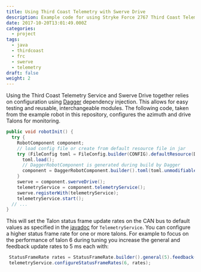```yaml
---
title: Using Third Coast Telemetry with Swerve Drive
description: Example code for using Stryke Force 2767 Third Coast Telemetry with a Swerve drive.
date: 2017-10-20T13:01:49.000Z
categories:
  - project
tags:
  - java
  - thirdcoast
  - frc
  - swerve
  - telemetry
draft: false
weight: 2
---
```


Using the Third Coast Telemetry Service and Swerve Drive together relies on configuration using [Dagger](https://google.github.io/dagger/) dependency injection. This allows for easy testing and reusable, interchangeable modules. The following code, taken from the example robot in this repository, configures the azimuth and drive Talons for monitoring.

```java
public void robotInit() {
  try {
    RobotComponent component;
    // load config file or create from default resource file in jar
    try (FileConfig toml = FileConfig.builder(CONFIG).defaultResource(DEFAULT_CONFIG).build()) {
      toml.load();
      // DaggerRobotComponent is generated during build by Dagger
      component = DaggerRobotComponent.builder().toml(toml.unmodifiable()).build();
    }
    swerve = component.swerveDrive();
    telemetryService = component.telemetryService();
    swerve.registerWith(telemetryService);
    telemetryService.start();
  // ...
}
```

This will set the Talon status frame update rates on the CAN bus to default values as specified in the [javadoc][javadoc] for `TelemetryService`. You can configure a higher status frame rate for one or more talons. For example to focus on the performance of talon 6 during tuning you increase the general and feedback update rates to 5 ms each with:

```java
 StatusFrameRate rates = StatusFrameRate.builder().general(5).feedback(5).build();
 telemetryService.configureStatusFrameRates(6, rates);

```

[javadoc]: https://strykeforce.github.io/thirdcoast/javadoc/
